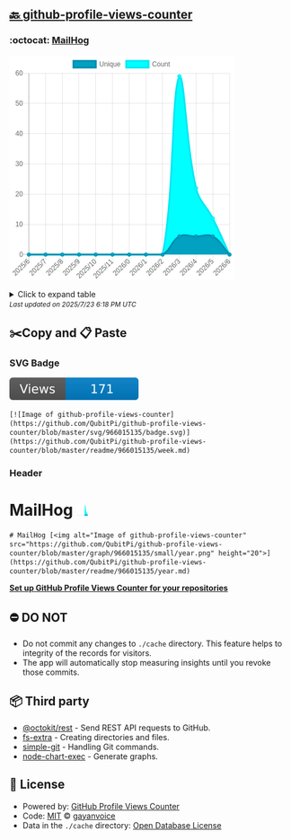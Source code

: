 ## [🔙 github-profile-views-counter](https://github.com/QubitPi/github-profile-views-counter)

### :octocat: [MailHog](https://github.com/QubitPi/MailHog)
![Image of github-profile-views-counter](https://github.com/QubitPi/github-profile-views-counter/blob/master/graph/966015135/large/year.png)

<details>
	<summary>Click to expand table</summary>
	<h2>:calendar: Year Page Views Table</h2>
<table>
	<tr>
		<th>
			Last Updated
		</th>
		<th>
			Unique
		</th>
		<th>
			Count
		</th>
	</tr>
	<tr>
		<td>
			<code>2025/7/1</code>
		</td>
		<td>
			<code>0</code>
		</td>
		<td>
			<code>0</code>
		</td>
	</tr>
	<tr>
		<td>
			<code>2025/6/1</code>
		</td>
		<td>
			<code>6</code>
		</td>
		<td>
			<code>12</code>
		</td>
	</tr>
	<tr>
		<td>
			<code>2025/5/1</code>
		</td>
		<td>
			<code>6</code>
		</td>
		<td>
			<code>22</code>
		</td>
	</tr>
	<tr>
		<td>
			<code>2025/4/1</code>
		</td>
		<td>
			<code>6</code>
		</td>
		<td>
			<code>59</code>
		</td>
	</tr>
	<tr>
		<td>
			<code>2025/3/1</code>
		</td>
		<td>
			<code>0</code>
		</td>
		<td>
			<code>0</code>
		</td>
	</tr>
	<tr>
		<td>
			<code>2025/2/1</code>
		</td>
		<td>
			<code>0</code>
		</td>
		<td>
			<code>0</code>
		</td>
	</tr>
	<tr>
		<td>
			<code>2025/1/1</code>
		</td>
		<td>
			<code>0</code>
		</td>
		<td>
			<code>0</code>
		</td>
	</tr>
	<tr>
		<td>
			<code>2024/12/1</code>
		</td>
		<td>
			<code>0</code>
		</td>
		<td>
			<code>0</code>
		</td>
	</tr>
	<tr>
		<td>
			<code>2024/11/1</code>
		</td>
		<td>
			<code>0</code>
		</td>
		<td>
			<code>0</code>
		</td>
	</tr>
	<tr>
		<td>
			<code>2024/10/1</code>
		</td>
		<td>
			<code>0</code>
		</td>
		<td>
			<code>0</code>
		</td>
	</tr>
	<tr>
		<td>
			<code>2024/9/1</code>
		</td>
		<td>
			<code>0</code>
		</td>
		<td>
			<code>0</code>
		</td>
	</tr>
	<tr>
		<td>
			<code>2024/8/1</code>
		</td>
		<td>
			<code>0</code>
		</td>
		<td>
			<code>0</code>
		</td>
	</tr>
	<tr>
		<td>
			<code>2024/7/1</code>
		</td>
		<td>
			<code>0</code>
		</td>
		<td>
			<code>0</code>
		</td>
	</tr>
</table>

</details>
<small><i>Last updated on 2025/7/23 6:18 PM UTC</i></small>

## ✂️Copy and 📋 Paste
### SVG Badge
[![Image of github-profile-views-counter](https://github.com/QubitPi/github-profile-views-counter/blob/master/svg/966015135/badge.svg)](https://github.com/QubitPi/github-profile-views-counter/blob/master/readme/966015135/week.md)
```readme
[![Image of github-profile-views-counter](https://github.com/QubitPi/github-profile-views-counter/blob/master/svg/966015135/badge.svg)](https://github.com/QubitPi/github-profile-views-counter/blob/master/readme/966015135/week.md)
```
### Header
# MailHog [<img alt="Image of github-profile-views-counter" src="https://github.com/QubitPi/github-profile-views-counter/blob/master/graph/966015135/small/year.png" height="20">](https://github.com/QubitPi/github-profile-views-counter/blob/master/readme/966015135/year.md)
```readme
# MailHog [<img alt="Image of github-profile-views-counter" src="https://github.com/QubitPi/github-profile-views-counter/blob/master/graph/966015135/small/year.png" height="20">](https://github.com/QubitPi/github-profile-views-counter/blob/master/readme/966015135/year.md)
```
[**Set up GitHub Profile Views Counter for your repositories**](https://github.com/gayanvoice/github-profile-views-counter)
## ⛔ DO NOT
- Do not commit any changes to `./cache` directory. This feature helps to integrity of the records for visitors.
- The app will automatically stop measuring insights until you revoke those commits.
## 📦 Third party

- [@octokit/rest](https://www.npmjs.com/package/@octokit/rest) - Send REST API requests to GitHub.
- [fs-extra](https://www.npmjs.com/package/fs-extra) - Creating directories and files.
- [simple-git](https://www.npmjs.com/package/simple-git) - Handling Git commands.
- [node-chart-exec](https://www.npmjs.com/package/node-chart-exec) - Generate graphs.
## 📄 License
- Powered by: [GitHub Profile Views Counter](https://github.com/gayanvoice/github-profile-views-counter)
- Code: [MIT](./LICENSE) © [gayanvoice](https://github.com/gayanvoice/github-profile-views-counter)
- Data in the `./cache` directory: [Open Database License](https://opendatacommons.org/licenses/odbl/1-0/)
